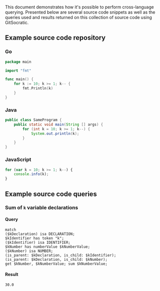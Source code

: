 This document demonstrates how it's possible to perform cross-language querying. Presented below are several source code snippets as well as the queries used and results returned on this collection of source code using GitSocratic.

## Example source code repository

### Go
```go
package main

import "fmt"

func main() {
    for k := 10; k >= 1; k-- {
        fmt.Println(k)
    }
}
```
### Java
```java
public class SameProgram {
    public static void main(String [] args) {
        for (int k = 10; k >= 1; k--) {
            System.out.println(k);
        }
    }
}
```

### JavaScript
```javascript
for (var k = 10; k >= 1; k--) {
    console.info(k);
}
```

## Example source code queries

### Sum of `k` variable declarations

#### Query
```graql
match
($kDeclaration) isa DECLARATION;
$kIdentifier has token "k";
($kIdentifier) isa IDENTIFIER;
$kNumber has numberValue $kNumberValue;
($kNumber) isa NUMBER;
(is_parent: $kDeclaration, is_child: $kIdentifier);
(is_parent: $kDeclaration, is_child: $kNumber);
get $kNumber, $kNumberValue; sum $kNumberValue;
```

#### Result
```
30.0
```
